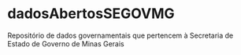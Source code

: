 # dadosAbertosSEGOVMG
Repositório de dados governamentais que pertencem à Secretaria de Estado de Governo de Minas Gerais
